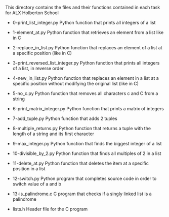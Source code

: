 This directory contains the files and their functions contained in each task for ALX Holberton School

* 0-print_list_integer.py	 Python function that prints all integers of a list

* 1-element_at.py	Python function that retrieves an element from a list like in C

* 2-replace_in_list.py  	Python function that replaces an element of a list at a specific position (like in C)

* 3-print_reversed_list_integer.py	Python function that prints all integers of a list, in reverse order

* 4-new_in_list.py     	Python function that replaces an element in a list at a specific position without modifying the original list (like in C)

* 5-no_c.py     	Python function that removes all characters c and C from a string

* 6-print_matrix_integer.py	Python function that prints a matrix of integers

* 7-add_tuple.py	Python function that adds 2 tuples

* 8-multiple_returns.py  	Python function that returns a tuple with the length of a string and its first character

* 9-max_integer.py	Python function that finds the biggest integer of a list

* 10-divisible_by_2.py	Python function that finds all multiples of 2 in a list

* 11-delete_at.py	Python function that deletes the item at a specific position in a list

* 12-switch.py	  Python program that completes source code in order to switch value of a and b

* 13-is_palindrome.c	C program that checks if a singly linked list is a palindrome

* lists.h	Header file for the C program
